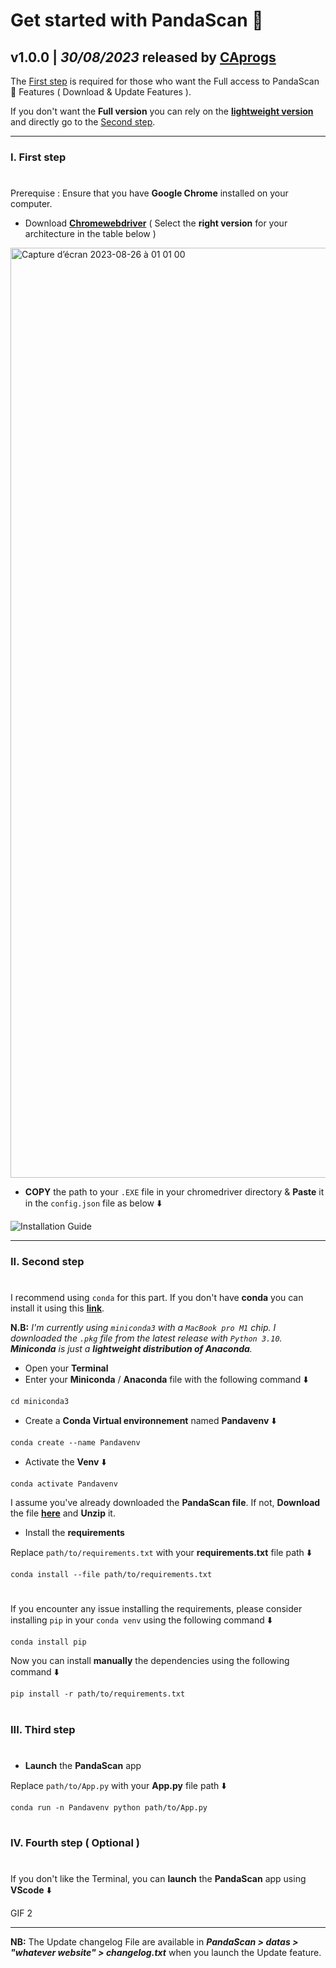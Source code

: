 # Get started with PandaScan 🐼

## **v1.0.0** | _**30/08/2023**_ released by [**CAprogs**](https://github.com/CAprogs)

The [First step](https://github.com/CAprogs/PandaScan/blob/main/Installation%20Guide.md#i-first-step) is required for those who want the Full access to PandaScan 🐼 Features ( Download & Update Features ).

If you don't want the **Full version** you can rely on the [**lightweight version**](https://github.com/CAprogs/PandaScan/releases/download/v1.0.0/PandaScan.Lite.zip) and directly go to the [Second step](https://github.com/CAprogs/PandaScan/blob/main/Installation%20Guide.md#ii-second-step).

---

### **I. First step**
#
Prerequise : Ensure that you have **Google Chrome** installed on your computer. 

- Download [**Chromewebdriver**](https://chromedriver.chromium.org/downloads) ( Select the **right version** for your architecture in the table below )

<img width="1488" alt="Capture d’écran 2023-08-26 à 01 01 00" src="https://github.com/CAprogs/PandaScan/assets/104645407/26ab6c15-9f8c-4bde-9c31-134a56f40273">

-  **COPY** the path to your `.EXE` file in your chromedriver directory & **Paste** it in the `config.json` file as below ⬇️

![Installation Guide](https://github.com/CAprogs/PandaScan/assets/104645407/bffd530c-a774-4a56-b875-6a0d2136354d)

---

### **II. Second step**
#
I recommend using `conda` for this part. If you don't have **conda** you can install it using this [**link**](https://docs.conda.io/en/latest/miniconda.html). 

**N.B:** _I'm currently using `miniconda3` with a `MacBook pro M1` chip. I downloaded the `.pkg` file from the latest release with `Python 3.10`. 
**Miniconda** is just a **lightweight distribution of Anaconda**._

- Open your **Terminal**
- Enter your **Miniconda** / **Anaconda** file with the following command ⬇️
```
cd miniconda3
```
- Create a **Conda Virtual environnement** named **Pandavenv** ⬇️
```
conda create --name Pandavenv
```
- Activate the **Venv** ⬇️
```
conda activate Pandavenv
```

I assume you've already downloaded the **PandaScan file**. If not, **Download** the file [**here**](https://github.com/CAprogs/PandaScan/archive/refs/tags/v1.0.0.zip) and **Unzip** it.

- Install the **requirements** 

Replace `path/to/requirements.txt` with your **requirements.txt** file path ⬇️
```
conda install --file path/to/requirements.txt
```
#
If you encounter any issue installing the requirements, please consider installing `pip` in your `conda venv` using the following command ⬇️
```
conda install pip
```
Now you can install **manually** the dependencies using the following command ⬇️
```
pip install -r path/to/requirements.txt
```
#
### **III. Third step**
#
- **Launch** the **PandaScan** app

Replace `path/to/App.py` with your **App.py** file path ⬇️
```
conda run -n Pandavenv python path/to/App.py
```
#

### **IV. Fourth step ( Optional )**
#

If you don't like the Terminal, you can **launch** the **PandaScan** app using **VScode** ⬇️

GIF 2

---
**NB:**
The Update changelog File are available in _**PandaScan > datas > "whatever website" > changelog.txt**_ when you launch the Update feature.
